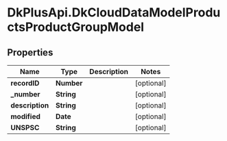 # DkPlusApi.DkCloudDataModelProductsProductGroupModel

## Properties
Name | Type | Description | Notes
------------ | ------------- | ------------- | -------------
**recordID** | **Number** |  | [optional] 
**_number** | **String** |  | [optional] 
**description** | **String** |  | [optional] 
**modified** | **Date** |  | [optional] 
**UNSPSC** | **String** |  | [optional] 


